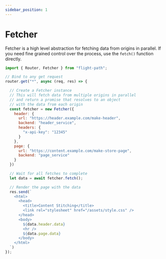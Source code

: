 ```yaml
---
sidebar_position: 1
---
```


# Fetcher

Fetcher is a high level abstraction for fetching data from origins in parallel. If you need fine grained control over the process, use the `fetch()` function directly.

```javascript
import { Router, Fetcher } from "flight-path";

// Bind to any get request
router.get("*", async (req, res) => {

  // Create a Fetcher instance
  // This will fetch data from multiple origins in parallel
  // and return a promise that resolves to an object
  // with the data from each origin
  const fetcher = new Fetcher({
    header: {
      url: "https://header.example.com/make-header",
      backend: "header_service",
      headers: {
        "x-api-key": "12345"
      }
    },
    page: {
      url: "https://content.example.com/make-store-page",
      backend: "page_service"
    }
  })

  // Wait for all fetches to complete
  let data = await fetcher.fetch();

  // Render the page with the data
  res.send(`
    <html>
      <head>
        <title>Content Stitching</title>
        <link rel="stylesheet" href="/assets/style.css" />
      </head>
      <body>
        ${data.header.data}
        <hr />
        ${data.page.data}
      </body>
    </html>
  `)
});
```